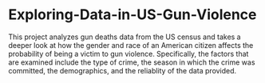 # Exploring-Data-in-US-Gun-Violence

This project analyzes gun deaths data from the US census and takes a deeper look at how the gender and race of an American citizen affects the probability of being a victim to gun violence. Specifically, the factors that are examined include the type of crime, the season in which the crime was committed, the demographics, and the reliablity of the data provided.
